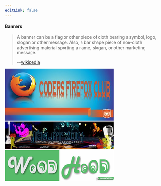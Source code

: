 ```yaml
---
editLink: false
---
```

<section id="Banner">
    <h4>Banners</h4>
    <blockquote>
        <p>A banner can be a flag or other piece of cloth bearing a symbol, logo, slogan or other message.
            Also, a bar shape piece of non-cloth advertising material sporting a name, slogan, or other
            marketing message.</p>
        <p>--<a href="https://en.wikipedia.org/wiki/Banner" target="_blank">wikipedia</a></p>
    </blockquote>
    <div class="row">
        <!-- place your Banners image-->
        <div class="col-sm-4 portfolio-item">
            <a href="#portfolioModalbanner1" class="portfolio-link" data-toggle="modal">
                <div class="caption">
                    <div class="caption-content">
                        <i class="fa fa-search-plus fa-3x"></i>
                    </div>
                </div>
                <img src="/img/portfolio/small_mozilaclub.jpg" class="img-responsive"
                    alt=" Mozilla Firefox Club">
            </a>
        </div>
        <div class="col-sm-4 portfolio-item">
            <a href="#portfolioModalbanner2" class="portfolio-link" data-toggle="modal">
                <div class="caption">
                    <div class="caption-content">
                        <i class="fa fa-search-plus fa-3x"></i>
                    </div>
                </div>
                <img src="/img/portfolio/small_jeclatbanner.jpg" class="img-responsive"
                    alt="Cultural and Social Fest Banner">
            </a>
        </div>
        <!-- <div class="col-sm-4 portfolio-item">
            <a href="#portfolioModalbanner3" class="portfolio-link" data-toggle="modal">
                <div class="caption">
                    <div class="caption-content">
                        <i class="fa fa-search-plus fa-3x"></i>
                    </div>
                </div>
                <img src="/img/portfolio/small_juteboard.jpg" class="img-responsive"
                    alt="National Jute Board">
            </a>
        </div> -->
        <div class="col-sm-4 portfolio-item">
            <a href="#portfolioModalbanner4" class="portfolio-link" data-toggle="modal">
                <div class="caption">
                    <div class="caption-content">
                        <i class="fa fa-search-plus fa-3x"></i>
                    </div>
                </div>
                <img src="/img/portfolio/small_woodhood.png" class="img-responsive"
                    alt=" Mozilla Firefox Club">
            </a>
        </div>
    </div>
</section>